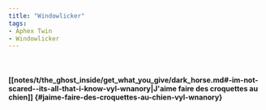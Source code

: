 ```yaml
---
title: "Windowlicker"
tags:
- Aphex Twin
- Windowlicker
---
```

&nbsp;
#### [[notes/t/the_ghost_inside/get_what_you_give/dark_horse.md#-im-not-scared--its-all-that-i-know-vyl-wnanory|J'aime faire des croquettes au chien]] {#jaime-faire-des-croquettes-au-chien-vyl-wnanory}
